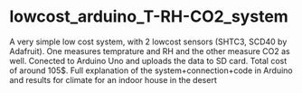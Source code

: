 # lowcost_arduino_T-RH-CO2_system
A very simple low cost system, with 2 lowcost sensors (SHTC3, SCD40 by Adafruit). One measures temprature and RH and the other measure CO2 as well. Conected to Arduino Uno and uploads the data to SD card. Total cost of around 105$. Full explanation of the system+connection+code in Arduino and results for climate for an indoor house in the desert
